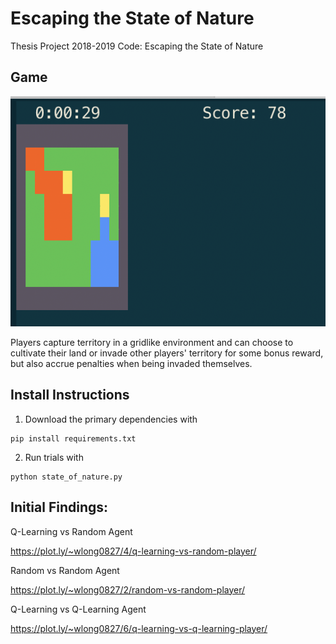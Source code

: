 # Escaping the State of Nature
Thesis Project 2018-2019 Code: Escaping the State of Nature

## Game

![State of Nature SSD](https://raw.githubusercontent.com/wlong0827/state_of_nature/master/game.png)

Players capture territory in a gridlike environment and can choose to cultivate their land or invade other players' territory for some bonus reward, but also accrue penalties when being invaded themselves.

## Install Instructions

1. Download the primary dependencies with
```
pip install requirements.txt
```
2. Run trials with 
```
python state_of_nature.py 
```

## Initial Findings:

Q-Learning vs Random Agent

https://plot.ly/~wlong0827/4/q-learning-vs-random-player/

Random vs Random Agent

https://plot.ly/~wlong0827/2/random-vs-random-player/

Q-Learning vs Q-Learning Agent

https://plot.ly/~wlong0827/6/q-learning-vs-q-learning-player/

